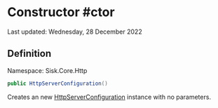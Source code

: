 # Constructor #ctor
Last updated: Wednesday, 28 December 2022

## Definition
Namespace: Sisk.Core.Http

```csharp
public HttpServerConfiguration()
```

Creates an new [HttpServerConfiguration](/spec/Sisk/Core/Http/HttpServerConfiguration) instance with no parameters.

